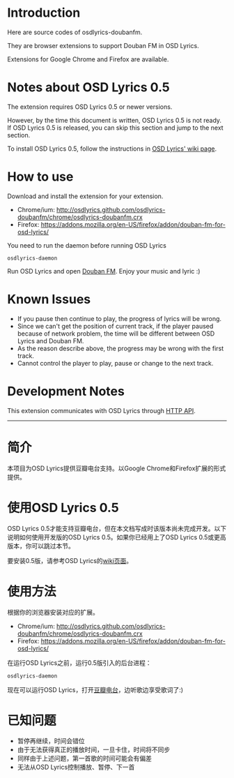 Introduction
==========

Here are source codes of osdlyrics-doubanfm.

They are browser extensions to support Douban FM in OSD Lyrics.

Extensions for Google Chrome and Firefox are available.

Notes about OSD Lyrics 0.5
==========

The extension requires OSD Lyrics 0.5 or newer versions.

However, by the time this document is written, OSD Lyrics 0.5 is not ready. If OSD Lyrics 0.5 is released, you can skip this section and jump to the next section.

To install OSD Lyrics 0.5, follow the instructions in [OSD Lyrics' wiki page](http://code.google.com/p/osd-lyrics/wiki/InstallDaemon).

How to use
==========

Download and install the extension for your extension.

 - Chrome/ium: http://osdlyrics.github.com/osdlyrics-doubanfm/chrome/osdlyrics-doubanfm.crx
 - Firefox: https://addons.mozilla.org/en-US/firefox/addon/douban-fm-for-osd-lyrics/

You need to run the daemon before running OSD Lyrics

    osdlyrics-daemon

Run OSD Lyrics and open [Douban FM](http://douban.fm). Enjoy your music and lyric :)

Known Issues
==========
* If you pause then continue to play, the progress of lyrics will be wrong.
* Since we can't get the position of current track, if the player paused because of network problem, the time will be different between OSD Lyrics and Douban FM.
* As the reason describe above, the progress may be wrong with the first track.
* Cannot control the player to play, pause or change to the next track.

Development Notes
==========

This extension communicates with OSD Lyrics through [HTTP API](https://github.com/osdlyrics/osdlyrics/blob/0.5-series/doc/http.rst).

----

简介
==========

本项目为OSD Lyrics提供豆瓣电台支持。以Google Chrome和Firefox扩展的形式提供。

使用OSD Lyrics 0.5
==========

OSD Lyrics 0.5才能支持豆瓣电台，但在本文档写成时该版本尚未完成开发。以下说明如何使用开发版的OSD Lyrics 0.5。如果你已经用上了OSD Lyrics 0.5或更高版本，你可以跳过本节。

要安装0.5版，请参考OSD Lyrics的[wiki页面](http://code.google.com/p/osd-lyrics/wiki/InstallDaemon)。

使用方法
==========

根据你的浏览器安装对应的扩展。

 - Chrome/ium: http://osdlyrics.github.com/osdlyrics-doubanfm/chrome/osdlyrics-doubanfm.crx
 - Firefox: https://addons.mozilla.org/en-US/firefox/addon/douban-fm-for-osd-lyrics/

在运行OSD Lyrics之前，运行0.5版引入的后台进程：

    osdlyrics-daemon

现在可以运行OSD Lyrics，打开[豆瓣电台](http://douban.fm)，边听歌边享受歌词了:)

已知问题
==========
* 暂停再继续，时间会错位
* 由于无法获得真正的播放时间，一旦卡住，时间将不同步
* 同样由于上述问题，第一首歌的时间可能会有偏差
* 无法从OSD Lyrics控制播放、暂停、下一首
